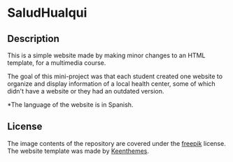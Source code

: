 # SaludHualqui

## Description
This is a simple website made by making minor changes to an HTML template, for a multimedia course.

The goal of this mini-project was that each student created one website to organize and display information of a local health center, some of which didn't have a website or they had an outdated version.

*The language of the website is in Spanish.

## License
The image contents of the repository are covered under the [freepik](https://profile.freepik.com/license/free) license.
The website template was made by [Keenthemes](https://keenthemes.com/).
